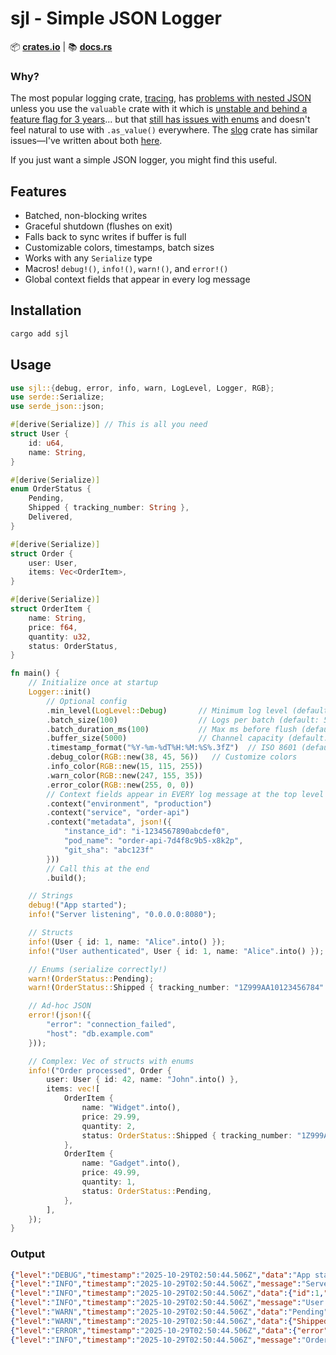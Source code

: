 # sjl - Simple JSON Logger

 📦 **[crates.io](https://crates.io/crates/sjl)** | 📚 **[docs.rs](https://docs.rs/sjl)**

### Why?
The most popular logging crate, [tracing](https://crates.io/crates/tracing), has [problems with nested JSON](https://www.reddit.com/r/rust/comments/1k75jvc/how_can_i_emit_a_tracing_event_with_an_unescaped/) unless you use the `valuable` crate with it which is [unstable and behind a feature flag for 3 years](https://github.com/tokio-rs/tracing/discussions/1906)... but that [still has issues with enums](https://github.com/tokio-rs/tracing/issues/3051) and doesn't feel natural to use with `.as_value()` everywhere.  The [slog](https://crates.io/crates/slog) crate has similar issues—I've written about both [here](https://josevalerio.com/rust-json-logging).

If you just want a simple JSON logger, you might find this useful.

## Features
- Batched, non-blocking writes
- Graceful shutdown (flushes on exit)
- Falls back to sync writes if buffer is full
- Customizable colors, timestamps, batch sizes
- Works with any `Serialize` type
- Macros! `debug!()`, `info!()`, `warn!()`, and `error!()`
- Global context fields that appear in every log message


 ## Installation

 ```bash
 cargo add sjl
 ```

## Usage
```rust
use sjl::{debug, error, info, warn, LogLevel, Logger, RGB};
use serde::Serialize;
use serde_json::json;

#[derive(Serialize)] // This is all you need
struct User {
    id: u64,
    name: String,
}

#[derive(Serialize)]
enum OrderStatus {
    Pending,
    Shipped { tracking_number: String },
    Delivered,
}

#[derive(Serialize)]
struct Order {
    user: User,
    items: Vec<OrderItem>,
}

#[derive(Serialize)]
struct OrderItem {
    name: String,
    price: f64,
    quantity: u32,
    status: OrderStatus,
}

fn main() {
    // Initialize once at startup
    Logger::init()
        // Optional config
        .min_level(LogLevel::Debug)       // Minimum log level (default: Debug)
        .batch_size(100)                  // Logs per batch (default: 50)
        .batch_duration_ms(100)           // Max ms before flush (default: 50)
        .buffer_size(5000)                // Channel capacity (default: 1024)
        .timestamp_format("%Y-%m-%dT%H:%M:%S%.3fZ")  // ISO 8601 (default)
        .debug_color(RGB::new(38, 45, 56))   // Customize colors
        .info_color(RGB::new(15, 115, 255))
        .warn_color(RGB::new(247, 155, 35))
        .error_color(RGB::new(255, 0, 0))
        // Context fields appear in EVERY log message at the top level
        .context("environment", "production")
        .context("service", "order-api")
        .context("metadata", json!({
            "instance_id": "i-1234567890abcdef0",
            "pod_name": "order-api-7d4f8c9b5-x8k2p",
            "git_sha": "abc123f"
        }))
        // Call this at the end
        .build(); 

    // Strings
    debug!("App started");
    info!("Server listening", "0.0.0.0:8080");

    // Structs
    info!(User { id: 1, name: "Alice".into() });
    info!("User authenticated", User { id: 1, name: "Alice".into() });

    // Enums (serialize correctly!)
    warn!(OrderStatus::Pending);
    warn!(OrderStatus::Shipped { tracking_number: "1Z999AA10123456784".into() });

    // Ad-hoc JSON
    error!(json!({
        "error": "connection_failed",
        "host": "db.example.com"
    }));

    // Complex: Vec of structs with enums
    info!("Order processed", Order {
        user: User { id: 42, name: "John".into() },
        items: vec![
            OrderItem {
                name: "Widget".into(),
                price: 29.99,
                quantity: 2,
                status: OrderStatus::Shipped { tracking_number: "1Z999AA10123456784".into() },
            },
            OrderItem {
                name: "Gadget".into(),
                price: 49.99,
                quantity: 1,
                status: OrderStatus::Pending,
            },
        ],
    });
}
```

### Output
```json
{"level":"DEBUG","timestamp":"2025-10-29T02:50:44.506Z","data":"App started","service": "order-api", "environment": "production", "metadata": {"git_sha":"abc123f","instance_id":"i-1234567890abcdef0","pod_name":"order-api-7d4f8c9b5-x8k2p"}}
{"level":"INFO","timestamp":"2025-10-29T02:50:44.506Z","message":"Server listening","data":"0.0.0.0:8080","service": "order-api", "environment": "production", "metadata": {"git_sha":"abc123f","instance_id":"i-1234567890abcdef0","pod_name":"order-api-7d4f8c9b5-x8k2p"}}
{"level":"INFO","timestamp":"2025-10-29T02:50:44.506Z","data":{"id":1,"name":"Alice"},"service": "order-api", "environment": "production", "metadata": {"git_sha":"abc123f","instance_id":"i-1234567890abcdef0","pod_name":"order-api-7d4f8c9b5-x8k2p"}}
{"level":"INFO","timestamp":"2025-10-29T02:50:44.506Z","message":"User authenticated","data":{"id":1,"name":"Alice"},"service": "order-api", "environment": "production", "metadata": {"git_sha":"abc123f","instance_id":"i-1234567890abcdef0","pod_name":"order-api-7d4f8c9b5-x8k2p"}}
{"level":"WARN","timestamp":"2025-10-29T02:50:44.506Z","data":"Pending","service": "order-api", "environment": "production", "metadata": {"git_sha":"abc123f","instance_id":"i-1234567890abcdef0","pod_name":"order-api-7d4f8c9b5-x8k2p"}}
{"level":"WARN","timestamp":"2025-10-29T02:50:44.506Z","data":{"Shipped":{"tracking_number":"1Z999AA10123456784"}},"service": "order-api", "environment": "production", "metadata": {"git_sha":"abc123f","instance_id":"i-1234567890abcdef0","pod_name":"order-api-7d4f8c9b5-x8k2p"}}
{"level":"ERROR","timestamp":"2025-10-29T02:50:44.506Z","data":{"error":"connection_failed","host":"db.example.com"},"service": "order-api", "environment": "production", "metadata": {"git_sha":"abc123f","instance_id":"i-1234567890abcdef0","pod_name":"order-api-7d4f8c9b5-x8k2p"}}
{"level":"INFO","timestamp":"2025-10-29T02:50:44.506Z","message":"Order processed","data":{"items":[{"name":"Widget","price":29.99,"quantity":2,"status":{"Shipped":{"tracking_number":"1Z999AA10123456784"}}},{"name":"Gadget","price":49.99,"quantity":1,"status":"Pending"}],"user":{"id":42,"name":"John"}},"service": "order-api", "environment": "production", "metadata": {"git_sha":"abc123f","instance_id":"i-1234567890abcdef0","pod_name":"order-api-7d4f8c9b5-x8k2p"}}
```
